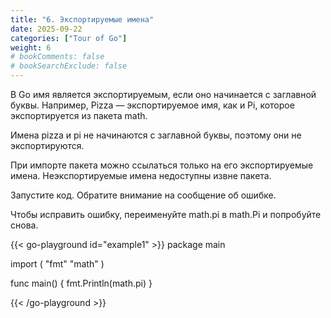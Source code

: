 ```yaml
---
title: "6. Экспортируемые имена"
date: 2025-09-22
categories: ["Tour of Go"]
weight: 6
# bookComments: false
# bookSearchExclude: false
---
```


В Go имя является экспортируемым, если оно начинается с заглавной буквы. Например, Pizza — экспортируемое имя, как и Pi, которое экспортируется из пакета math.

Имена pizza и pi не начинаются с заглавной буквы, поэтому они не экспортируются.

При импорте пакета можно ссылаться только на его экспортируемые имена. Неэкспортируемые имена недоступны извне пакета.

Запустите код. Обратите внимание на сообщение об ошибке.

Чтобы исправить ошибку, переименуйте math.pi в math.Pi и попробуйте снова.

{{< go-playground id="example1" >}}
package main

import (
    "fmt"
    "math"
)

func main() {
    fmt.Println(math.pi)
}

{{< /go-playground >}} 
